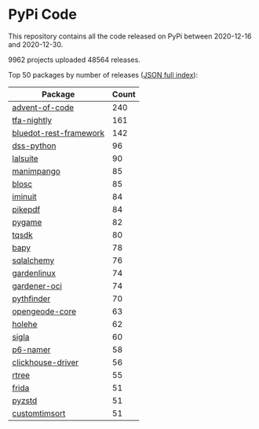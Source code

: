 # PyPi Code

This repository contains all the code released on PyPi between 2020-12-16 and 2020-12-30.

9962 projects uploaded 48564 releases. 

Top 50 packages by number of releases ([JSON full index](./index.json)):

| Package   | Count |
|-----------|-------|
| [advent-of-code](https://github.com/pypi-data/pypi-code-71/tree/import/advent-of-code) | 240 |
| [tfa-nightly](https://github.com/pypi-data/pypi-code-71/tree/import/tfa-nightly) | 161 |
| [bluedot-rest-framework](https://github.com/pypi-data/pypi-code-71/tree/import/bluedot-rest-framework) | 142 |
| [dss-python](https://github.com/pypi-data/pypi-code-71/tree/import/dss-python) | 96 |
| [lalsuite](https://github.com/pypi-data/pypi-code-71/tree/import/lalsuite) | 90 |
| [manimpango](https://github.com/pypi-data/pypi-code-71/tree/import/manimpango) | 85 |
| [blosc](https://github.com/pypi-data/pypi-code-71/tree/import/blosc) | 85 |
| [iminuit](https://github.com/pypi-data/pypi-code-71/tree/import/iminuit) | 84 |
| [pikepdf](https://github.com/pypi-data/pypi-code-71/tree/import/pikepdf) | 84 |
| [pygame](https://github.com/pypi-data/pypi-code-71/tree/import/pygame) | 82 |
| [tqsdk](https://github.com/pypi-data/pypi-code-71/tree/import/tqsdk) | 80 |
| [bapy](https://github.com/pypi-data/pypi-code-71/tree/import/bapy) | 78 |
| [sqlalchemy](https://github.com/pypi-data/pypi-code-71/tree/import/sqlalchemy) | 76 |
| [gardenlinux](https://github.com/pypi-data/pypi-code-71/tree/import/gardenlinux) | 74 |
| [gardener-oci](https://github.com/pypi-data/pypi-code-71/tree/import/gardener-oci) | 74 |
| [pythfinder](https://github.com/pypi-data/pypi-code-71/tree/import/pythfinder) | 70 |
| [opengeode-core](https://github.com/pypi-data/pypi-code-71/tree/import/opengeode-core) | 63 |
| [holehe](https://github.com/pypi-data/pypi-code-71/tree/import/holehe) | 62 |
| [sigla](https://github.com/pypi-data/pypi-code-71/tree/import/sigla) | 60 |
| [p6-namer](https://github.com/pypi-data/pypi-code-71/tree/import/p6-namer) | 58 |
| [clickhouse-driver](https://github.com/pypi-data/pypi-code-71/tree/import/clickhouse-driver) | 56 |
| [rtree](https://github.com/pypi-data/pypi-code-71/tree/import/rtree) | 55 |
| [frida](https://github.com/pypi-data/pypi-code-71/tree/import/frida) | 51 |
| [pyzstd](https://github.com/pypi-data/pypi-code-71/tree/import/pyzstd) | 51 |
| [customtimsort](https://github.com/pypi-data/pypi-code-71/tree/import/customtimsort) | 51 |
